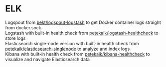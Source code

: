# ELK
Logspout from <a href="https://hub.docker.com/r/bekt/logspout-logstash">bekt/logspout-logstash</a> to get Docker container logs straight from docker.sock <br/>
Logstash with built-in health check from <a href="https://cloud.docker.com/repository/docker/petekaik/logstash-healthcheck">petekaik/logstash-healthcheck</a> to store logs <br/>
Elasticsearch single-node version with built-in health check from <a href="https://cloud.docker.com/repository/docker/petekaik/elasticsearch-singlenode">petekaik/elasticsearch-singlenode</a> to analyze and index logs <br/>
Kibana with built-in health check from <a href="https://cloud.docker.com/repository/docker/petekaik/kibana-healthcheck">petekaik/kibana-healthcheck</a> to visualize and navigate Elasticsearch data

